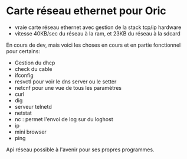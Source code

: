 # Carte réseau ethernet pour Oric

* vraie carte réseau ethernet avec gestion de la stack tcp/ip hardware
* vitesse 40KB/sec du réseau à la ram, et 23KB du réseau à la sdcard

En cours de dev, mais voici les choses en cours et en partie fonctionnel pour certains:

* Gestion du dhcp
* check du cable
* ifconfig
* resvctl pour voir le dns server ou le setter
* netcnf pour une vue de tous les paramètres
* curl
* dig
* serveur telnetd
* netstat
* nc : permet l'envoi de log sur du loghost
* ip
* mini browser
* ping

Api réseau possible à l'avenir pour ses propres programmes.


